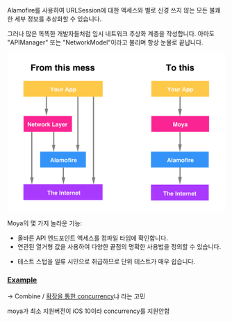 Alamofire를 사용하여 URLSession에 대한 액세스와 별로 신경 쓰지 않는 모든 불쾌한 세부 정보를 추상화할 수 있습니다. 

그러나 많은 똑똑한 개발자들처럼 임시 네트워크 추상화 계층을 작성합니다. 아마도 "APIManager" 또는 "NetworkModel"이라고 불리며 항상 눈물로 끝납니다.

![moya1](https://github.com/Moya/Moya/raw/master/web/diagram.png)

Moya의 몇 가지 놀라운 기능:

* 올바른 API 엔드포인트 액세스를 컴파일 타임에 확인합니다.
* 연관된 열거형 값을 사용하여 다양한 끝점의 명확한 사용법을 정의할 수 있습니다.
- 테스트 스텁을 일류 시민으로 취급하므로 단위 테스트가 매우 쉽습니다.

### [Example](https://github.com/Moya/Moya/tree/master/docs/Examples)

-> Combine / [확장을 통한 concurrency](https://github.com/Moya/Moya/issues/2265)냐 라는 고민

moya가 최소 지원버전이 iOS 10이라 concurrency를 지원안함

